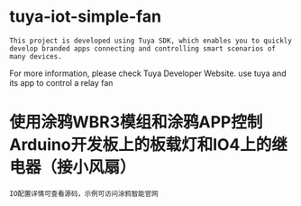 # tuya-iot-simple-fan
    This project is developed using Tuya SDK, which enables you to quickly develop branded apps connecting and controlling smart scenarios of many devices.
For more information, please check Tuya Developer Website.
    use tuya and its app to control a relay fan
# 使用涂鸦WBR3模组和涂鸦APP控制Arduino开发板上的板载灯和IO4上的继电器（接小风扇）
	IO配置详情可查看源码，示例可访问涂鸦智能官网